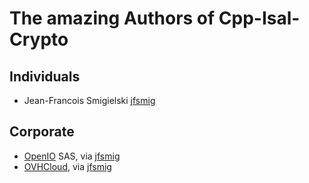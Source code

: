 # The amazing Authors of Cpp-Isal-Crypto

## Individuals

*   Jean-Francois Smigielski [jfsmig][]

## Corporate

*   [OpenIO][oio] SAS, via [jfsmig]
*   [OVHCloud][ovh], via [jfsmig]

[jfsmig]: https://github.com/jfsmig
[oio]: https://openio.io
[ovh]: https://ovh.com
